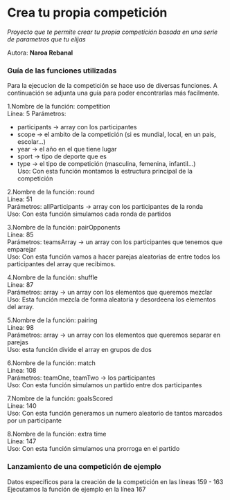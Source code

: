 
# Crea tu propia competición

_Proyecto que te permite crear tu propia competición basada en una serie de parametros que tu elijas_

Autora: **Naroa Rebanal** 


### Guía de las funciones utilizadas 

Para la ejecucíon de la competición se hace uso de diversas funciones. A continuación se adjunta una guía para poder encontrarlas más facilmente.

1.Nombre de la función: competition  
Línea: 5 
Parámetros:  
   * participants -> array con los participantes  
   * scope -> el ambito de la competición (si es mundial, local, en un pais, escolar...)  
   * year -> el año en el que tiene lugar  
   * sport -> tipo de deporte que es  
   * type -> el tipo de competición (masculina, femenina, infantil...)  
Uso: Con esta función montamos la estructura principal de la competición  

2.Nombre de la función: round  
Línea: 51  
Parámetros: allParticipants -> array con los participantes de la ronda  
Uso: Con esta función simulamos cada ronda de partidos  

3.Nombre de la función: pairOpponents  
Línea: 85  
Parámetros: teamsArray -> un array con los participantes que tenemos que emparejar   
Uso: Con esta función vamos a hacer parejas aleatorias de entre todos los participantes del array que recibimos.  

4.Nombre de la función: shuffle  
Línea: 87  
Parámetros: array -> un array con los elementos que queremos mezclar  
Uso: Esta función mezcla de forma aleatoria y desordeena los elementos del array.  

5.Nombre de la función: pairing  
Línea:  98  
Parámetros: array -> un array con los elementos que queremos separar en parejas  
Uso: esta función divide el array en grupos de dos   

6.Nombre de la función: match  
Línea: 108  
Parámetros: teamOne, teamTwo -> los participantes  
Uso: Con esta función simulamos un partido entre dos participantes  

7.Nombre de la función: goalsScored  
Línea: 140  
Uso: Con esta función generamos un numero aleatorio de tantos marcados por un participante  

8.Nombre de la función: extra time  
Línea: 147  
Uso: Con esta función simulamos una prorroga en el partido  



### Lanzamiento de una competición de ejemplo

Datos específicos para la creación de la competición en las líneas 159 - 163  
Ejecutamos la función de ejemplo en la línea 167

